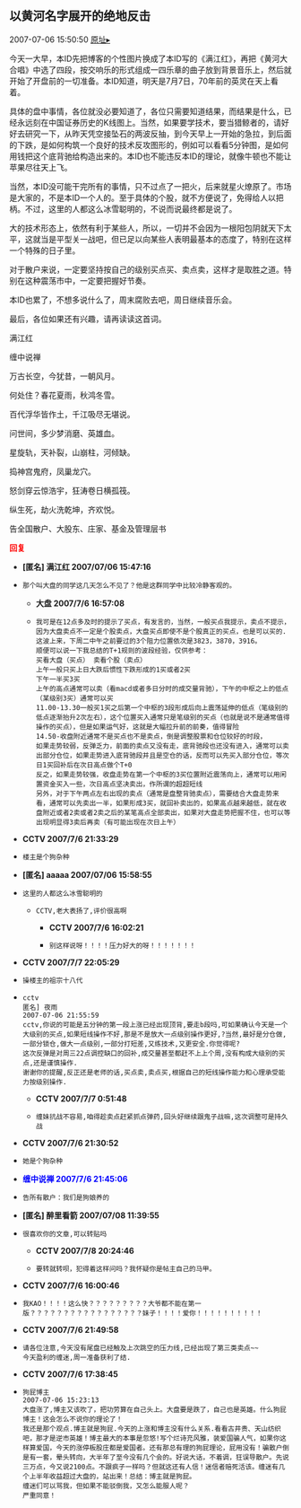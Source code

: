## 以黄河名字展开的绝地反击
2007-07-06 15:50:50
[原址▸](http://www.fxgan.com/chan_time/2007_07_12/538.htm)



 今天一大早，本ID先把博客的个性图片换成了本ID写的《满江红》，再把《黄河大合唱》中选了四段，按交响乐的形式组成一四乐章的曲子放到背景音乐上，然后就开始了开盘前的一切准备。本ID知道，明天是7月7日，70年前的英灵在天上看着。


 


 具体的盘中事情，各位就没必要知道了，各位只需要知道结果，而结果是什么，已经永远刻在中国证券历史的K线图上。当然，如果要学技术，要当猎鲸者的，请好好去研究一下，从昨天凭空接坠石的两波反抽，到今天早上一开始的急拉，到后面的下跌，是如何构筑一个良好的技术反攻图形的，例如可以看看5分钟图，是如何用钱把这个底背驰给构造出来的。本ID也不能违反本ID的理论，就像牛顿也不能让苹果尽往天上飞。


 


 当然，本ID没可能干完所有的事情，只不过点了一把火，后来就星火燎原了。市场是大家的，不是本ID一个人的。至于具体的个股，就不方便说了，免得给人以把柄。不过，这里的人都这么冰雪聪明的，不说而说最终都是说了。


 


 大的技术形态上，依然有利于某些人，所以，一切并不会因为一根阳包阴就天下太平，这就当是平型关一战吧，但已足以向某些人表明最基本的态度了，特别在这样一个特殊的日子里。


 


 对于散户来说，一定要坚持按自己的级别买点买、卖点卖，这样才是取胜之道。特别在这种震荡市中，一定要把握好节奏。


 


 本ID也累了，不想多说什么了，周末腐败去吧，周日继续音乐会。


 


 最后，各位如果还有兴趣，请再读读这首词。


 


 满江红


 缠中说禅


 


 万古长空，今犹昔，一朝风月。


 何处住？春花夏雨，秋鸿冬雪。


 百代浮华皆作土，千江吸尽无堪说。


 问世间，多少梦消磨、英雄血。


 


 星旋轨，天补裂，山崩柱，河倾缺。


 捣神宫鬼府，凤巢龙穴。


 怒剑穿云惊浩宇，狂涛卷日横孤筏。


 纵生死，劫火洗乾坤，齐欢悦。


 


 


 告全国散户、大股东、庄家、基金及管理层书


 





<font color='red'>**回复**</font>


- **[匿名] 满江红  2007/07/06 15:47:16**
- ```
  那个叫大盘的同学这几天怎么不见了？他是这群同学中比较冷静客观的。 
  ```
   - **大盘 2007/7/6 16:57:08**
   - ```
     我可是在12点多及时的提示了买点，有发言的，当然，一般买点我提示，卖点不提示，因为大盘卖点不一定是个股卖点，大盘买点即使不是个股真正的买点，也是可以买的. 
     这波上来，下周二中午之前要过的3个阻力位置依次是3823，3870，3916。
     顺便可以说一下我总结的T+1规则的波段经验，仅供参考：
     买看大盘（买点） 卖看个股（卖点）
     上午一般只买上日大跌后惯性下跌形成的1买或者2买
     下午一半买3买
     上午的高点通常可以卖（看macd或者多日分时的成交量背驰），下午的中枢之上的低点（某级别3买）通常可以买
     11.00-13.30一般买1买之后第一个中枢的3段形成后向上震荡延伸的低点（笔级别的低点逐渐抬升2次左右），这个位置买入通常只是笔级别的买点（也就是说不是通常值得操作的买点），但是如果运气好，这就是大幅拉升前的前奏，值得冒险
     14.50-收盘附近通常不是买点也不是卖点，倒是调整股票和仓位较好的时段，
     如果走势较弱，反弹乏力，前面的卖点又没有走，底背驰段也还没有进入，通常可以卖出部分仓位，如果走势进入底背驰段并且是空仓的话，反而可以先买入部分仓位，等次日1买回补后在次日高点做个T+0
     反之，如果走势较强，收盘走势在第一个中枢的3买位置附近震荡向上，通常可以用闲置资金买入一些，次日高点坚决卖出，作所谓的超超短线
     另外，对于下午两点左右出现的卖点（通常是盘整背驰卖点），需要结合大盘走势来看，通常可以先卖出一半，如果形成3买，就回补卖出的，如果高点越来越低，就在收盘附近或者2卖或者2卖之后的某笔高点全部卖出，如果对大盘走势把握不住，也可以等出现明显得3卖后再卖（有可能出现在次日上午）
     ```
- **CCTV 2007/7/6 21:33:29**
- ```
  楼主是个狗杂种
  ```
- **[匿名] aaaaa  2007/07/06 15:58:55**
- ```
  这里的人都这么冰雪聪明的
  ```
   - ```
     CCTV,老大表扬了,评价很高啊 
     ```
      - **CCTV 2007/7/6 16:02:21**
      - ```
        别这样说呀！！！！压力好大的呀！！！！！！！
        ```
- **CCTV 2007/7/7 22:05:29**
- ```
  操楼主的祖宗十八代
  ```
- ```
  cctv
  匿名] 夜雨 
  2007-07-06 21:55:59 
  cctv,你说的可能是五分钟的第一段上涨已经出现顶背,要走b段吗,可如果确认今天是一个大级别的买点,如果短线操作不好,那是不是放大一点级别操作更好,?当然,最好是分仓做,一部分锁仓,做大一点级别,一部分打短差,又练技术,又更安全.你觉得呢? 
  这次反弹是对周三22点调控缺口的回补,成交量甚至都赶不上上个周,没有构成大级别的买点,还是谨慎操作.
  谢谢你的提醒,反正还是老师的话,买点卖,卖点买,根据自己的短线操作能力和心理承受能力按级别操作.
  ```
   - **CCTV 2007/7/7 0:51:48**
   - ```
     缠妹抗战不容易,咱得趁卖点赶紧抓点弹药,回头好继续跟鬼子战嘛,这次调整可是持久战
     ```
- **CCTV 2007/7/6 21:30:52**
- ```
  她是个狗杂种
  ```
- **<font color='blue'>缠中说禅 2007/7/6 21:45:06</font>**
- ```
  告所有散户：我们是狗娘养的
  ```
- **[匿名] 醉里看箭  2007/07/08 11:39:55**
- ```
  很喜欢你的文章,可以转贴吗 
  ```
   - **CCTV 2007/7/8 20:24:46**
   - ```
     要转就转呗，犯得着这样问吗？我怀疑你是帖主自己的马甲。
     ```
- **CCTV 2007/7/6 16:00:46**
- ```
  我KAO！！！！这么快？？？？？？？？？大爷都不能在第一版？？？？？？？？？？？？？？？？？妹子！！！！爱你！！！！！！！！！！
  ```
- **CCTV 2007/7/6 21:49:58**
- ```
  请各位注意,今天没有尾盘已经触及上次跳空的压力线,已经出现了第三类卖点~~
  今天盈利的缠迷,周一准备获利了结.
  ```
- **CCTV 2007/7/6 17:38:45**
- ```
  狗屁博主 
  2007-07-06 15:23:13 
  大盘涨了,博主又该吹了，把功劳算在自己头上。大盘要是跌了，自己也是英雄。什么狗屁博主！这会怎么不说你的理论了！
  我还是那个观点.博主就是狗屁.今天的上涨和博主没有什么关系.看看古井贵、天山纺织吧，那才是逆市英雄！博主最大的本事是忽悠!写个烂诗充风雅，装爱国骗人气，如果你这样算爱国，今天的涨停板股庄都是爱国者。还有那总有理的狗屁理论，屁用没有！骗散户倒是有一套，晕头转向，大半年了至今没有几个会的。好说大话，不着调，狂误导散户。先说三万点，今又说2100点。不跟疯子一样吗？但就这还有人信！迷信者赔死活该。缠迷有几个上半年收益超过大盘的，站出来！总结：博主就是狗屁。
  缠迷们可以骂我，但如果不能驳倒我，又怎么能服人呢？ 
  严重同意！
  ```
